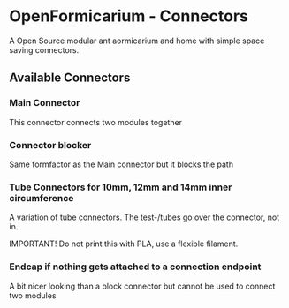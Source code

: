 # OpenFormicarium - Connectors

A Open Source modular ant aormicarium and home with simple space saving connectors.

## Available Connectors

### Main Connector 
This connector connects two modules together

### Connector blocker
Same formfactor as the Main connector but it blocks the path

### Tube Connectors for 10mm, 12mm and 14mm inner circumference
A variation of tube connectors. The test-/tubes go over the connector, not in.

IMPORTANT! Do not print this with PLA, use a flexible filament.


### Endcap if nothing gets attached to a connection endpoint
A bit nicer looking than a block connector but cannot be used to connect two modules
